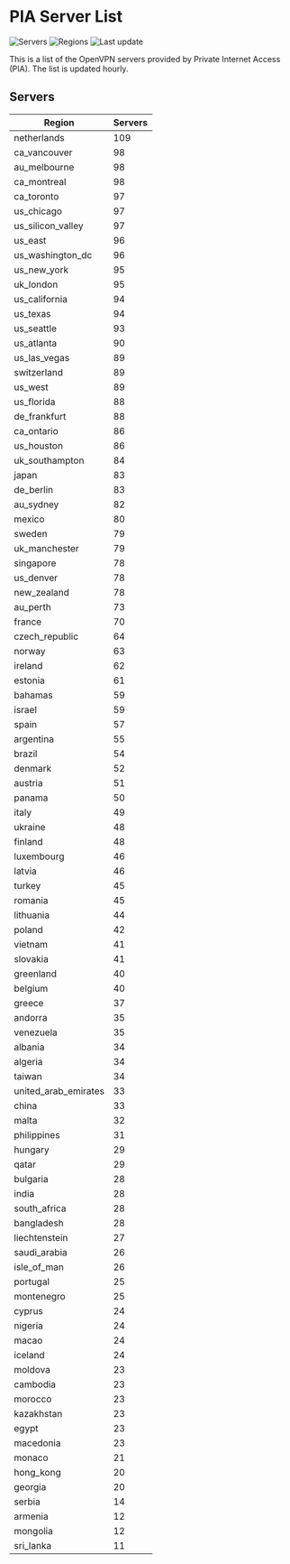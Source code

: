 # PIA Server List

![Servers](https://img.shields.io/badge/servers-5,252-blue) ![Regions](https://img.shields.io/badge/regions-97-blue) ![Last update](https://img.shields.io/badge/last_updated-Mon_Apr_29_06:25:22_UTC_2024-blue)

This is a list of the OpenVPN servers provided by Private Internet Access (PIA). The list is updated hourly.

## Servers
| Region               | Servers |
|----------------------|---------|
| netherlands | 109 |
| ca_vancouver | 98 |
| au_melbourne | 98 |
| ca_montreal | 98 |
| ca_toronto | 97 |
| us_chicago | 97 |
| us_silicon_valley | 97 |
| us_east | 96 |
| us_washington_dc | 96 |
| us_new_york | 95 |
| uk_london | 95 |
| us_california | 94 |
| us_texas | 94 |
| us_seattle | 93 |
| us_atlanta | 90 |
| us_las_vegas | 89 |
| switzerland | 89 |
| us_west | 89 |
| us_florida | 88 |
| de_frankfurt | 88 |
| ca_ontario | 86 |
| us_houston | 86 |
| uk_southampton | 84 |
| japan | 83 |
| de_berlin | 83 |
| au_sydney | 82 |
| mexico | 80 |
| sweden | 79 |
| uk_manchester | 79 |
| singapore | 78 |
| us_denver | 78 |
| new_zealand | 78 |
| au_perth | 73 |
| france | 70 |
| czech_republic | 64 |
| norway | 63 |
| ireland | 62 |
| estonia | 61 |
| bahamas | 59 |
| israel | 59 |
| spain | 57 |
| argentina | 55 |
| brazil | 54 |
| denmark | 52 |
| austria | 51 |
| panama | 50 |
| italy | 49 |
| ukraine | 48 |
| finland | 48 |
| luxembourg | 46 |
| latvia | 46 |
| turkey | 45 |
| romania | 45 |
| lithuania | 44 |
| poland | 42 |
| vietnam | 41 |
| slovakia | 41 |
| greenland | 40 |
| belgium | 40 |
| greece | 37 |
| andorra | 35 |
| venezuela | 35 |
| albania | 34 |
| algeria | 34 |
| taiwan | 34 |
| united_arab_emirates | 33 |
| china | 33 |
| malta | 32 |
| philippines | 31 |
| hungary | 29 |
| qatar | 29 |
| bulgaria | 28 |
| india | 28 |
| south_africa | 28 |
| bangladesh | 28 |
| liechtenstein | 27 |
| saudi_arabia | 26 |
| isle_of_man | 26 |
| portugal | 25 |
| montenegro | 25 |
| cyprus | 24 |
| nigeria | 24 |
| macao | 24 |
| iceland | 24 |
| moldova | 23 |
| cambodia | 23 |
| morocco | 23 |
| kazakhstan | 23 |
| egypt | 23 |
| macedonia | 23 |
| monaco | 21 |
| hong_kong | 20 |
| georgia | 20 |
| serbia | 14 |
| armenia | 12 |
| mongolia | 12 |
| sri_lanka | 11 |